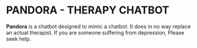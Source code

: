 # PANDORA - THERAPY CHATBOT
**Pandora** is a chatbot designed to mimic a chatbot. It does in no way replace an actual therapist. If you are someone suffering from depression, Please seek help.
